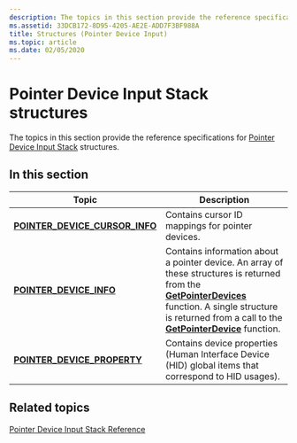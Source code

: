 ```yaml
---
description: The topics in this section provide the reference specifications for Pointer Device Input Stack structures.
ms.assetid: 33DCB172-8D95-4205-AE2E-ADD7F3BF988A
title: Structures (Pointer Device Input)
ms.topic: article
ms.date: 02/05/2020
---
```


# Pointer Device Input Stack structures

The topics in this section provide the reference specifications for [Pointer Device Input Stack](pointer-device-stack-portal.md) structures.

## In this section

| Topic | Description |
|---|---|
| [**POINTER_DEVICE_CURSOR_INFO**](/windows/win32/api/winuser/ns-winuser-pointer_device_cursor_info)<br/> | Contains cursor ID mappings for pointer devices.<br/> |
| [**POINTER_DEVICE_INFO**](/windows/win32/api/winuser/ns-winuser-pointer_device_info)<br/> | Contains information about a pointer device. An array of these structures is returned from the [**GetPointerDevices**](/windows/win32/api/winuser/nf-winuser-getpointerdevices) function. A single structure is returned from a call to the [**GetPointerDevice**](/windows/win32/api/winuser/nf-winuser-getpointerdevice) function. <br/> |
| [**POINTER_DEVICE_PROPERTY**](/windows/win32/api/winuser/ns-winuser-pointer_device_property)<br/> | Contains device properties (Human Interface Device (HID) global items that correspond to HID usages).<br/> |

## Related topics

[Pointer Device Input Stack Reference](unified-input-stack-reference.md)
